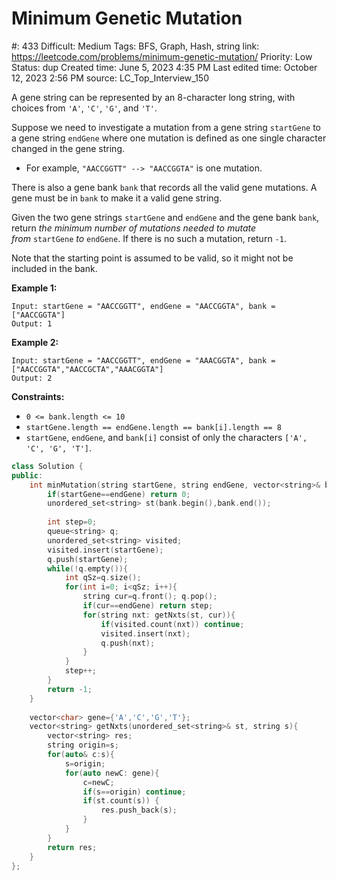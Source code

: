 # Minimum Genetic Mutation

#: 433
Difficult: Medium
Tags: BFS, Graph, Hash, string
link: https://leetcode.com/problems/minimum-genetic-mutation/
Priority: Low
Status: dup
Created time: June 5, 2023 4:35 PM
Last edited time: October 12, 2023 2:56 PM
source: LC_Top_Interview_150

A gene string can be represented by an 8-character long string, with choices from `'A'`, `'C'`, `'G'`, and `'T'`.

Suppose we need to investigate a mutation from a gene string `startGene` to a gene string `endGene` where one mutation is defined as one single character changed in the gene string.

- For example, `"AACCGGTT" --> "AACCGGTA"` is one mutation.

There is also a gene bank `bank` that records all the valid gene mutations. A gene must be in `bank` to make it a valid gene string.

Given the two gene strings `startGene` and `endGene` and the gene bank `bank`, return *the minimum number of mutations needed to mutate from* `startGene` *to* `endGene`. If there is no such a mutation, return `-1`.

Note that the starting point is assumed to be valid, so it might not be included in the bank.

**Example 1:**

```
Input: startGene = "AACCGGTT", endGene = "AACCGGTA", bank = ["AACCGGTA"]
Output: 1

```

**Example 2:**

```
Input: startGene = "AACCGGTT", endGene = "AAACGGTA", bank = ["AACCGGTA","AACCGCTA","AAACGGTA"]
Output: 2

```

**Constraints:**

- `0 <= bank.length <= 10`
- `startGene.length == endGene.length == bank[i].length == 8`
- `startGene`, `endGene`, and `bank[i]` consist of only the characters `['A', 'C', 'G', 'T']`.

```cpp
class Solution {
public:
    int minMutation(string startGene, string endGene, vector<string>& bank) {
        if(startGene==endGene) return 0;
        unordered_set<string> st(bank.begin(),bank.end());
        
        int step=0;
        queue<string> q;
        unordered_set<string> visited;
        visited.insert(startGene);
        q.push(startGene);
        while(!q.empty()){
            int qSz=q.size();
            for(int i=0; i<qSz; i++){
                string cur=q.front(); q.pop();
                if(cur==endGene) return step;
                for(string nxt: getNxts(st, cur)){
                    if(visited.count(nxt)) continue;
                    visited.insert(nxt);
                    q.push(nxt);
                }
            }
            step++;
        }
        return -1;
    }
    
    vector<char> gene={'A','C','G','T'};
    vector<string> getNxts(unordered_set<string>& st, string s){
        vector<string> res;
        string origin=s;
        for(auto& c:s){
            s=origin;
            for(auto newC: gene){
                c=newC;
                if(s==origin) continue;
                if(st.count(s)) {
                    res.push_back(s);
                }
            }
        }
        return res;
    }
};
```